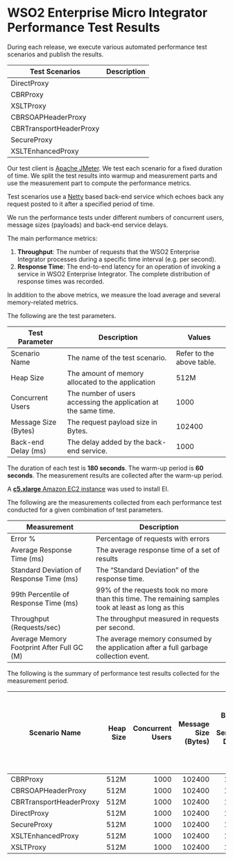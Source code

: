 # WSO2 Enterprise Micro Integrator Performance Test Results

During each release, we execute various automated performance test scenarios and publish the results.

| Test Scenarios | Description |
| --- | --- |
| DirectProxy |  |
| CBRProxy |  |
| XSLTProxy |  |
| CBRSOAPHeaderProxy |  |
| CBRTransportHeaderProxy |  |
| SecureProxy |  |
| XSLTEnhancedProxy |  |

Our test client is [Apache JMeter](https://jmeter.apache.org/index.html). We test each scenario for a fixed duration of
time. We split the test results into warmup and measurement parts and use the measurement part to compute the
performance metrics.

Test scenarios use a [Netty](https://netty.io/) based back-end service which echoes back any request
posted to it after a specified period of time.

We run the performance tests under different numbers of concurrent users, message sizes (payloads) and back-end service
delays.

The main performance metrics:

1. **Throughput**: The number of requests that the WSO2 Enterprise Integrator processes during a specific time interval (e.g. per second).
2. **Response Time**: The end-to-end latency for an operation of invoking a service in WSO2 Enterprise  Integrator. The complete distribution of response times was recorded.

In addition to the above metrics, we measure the load average and several memory-related metrics.

The following are the test parameters.

| Test Parameter | Description | Values |
| --- | --- | --- |
| Scenario Name | The name of the test scenario. | Refer to the above table. |
| Heap Size | The amount of memory allocated to the application | 512M |
| Concurrent Users | The number of users accessing the application at the same time. | 1000 |
| Message Size (Bytes) | The request payload size in Bytes. | 102400 |
| Back-end Delay (ms) | The delay added by the back-end service. | 1000 |

The duration of each test is **180 seconds**. The warm-up period is **60 seconds**.
The measurement results are collected after the warm-up period.

A [**c5.xlarge** Amazon EC2 instance](https://aws.amazon.com/ec2/instance-types/) was used to install EI.

The following are the measurements collected from each performance test conducted for a given combination of
test parameters.

| Measurement | Description |
| --- | --- |
| Error % | Percentage of requests with errors |
| Average Response Time (ms) | The average response time of a set of results |
| Standard Deviation of Response Time (ms) | The “Standard Deviation” of the response time. |
| 99th Percentile of Response Time (ms) | 99% of the requests took no more than this time. The remaining samples took at least as long as this |
| Throughput (Requests/sec) | The throughput measured in requests per second. |
| Average Memory Footprint After Full GC (M) | The average memory consumed by the application after a full garbage collection event. |

The following is the summary of performance test results collected for the measurement period.

|  Scenario Name | Heap Size | Concurrent Users | Message Size (Bytes) | Back-end Service Delay (ms) | Error % | Throughput (Requests/sec) | Average Response Time (ms) | Standard Deviation of Response Time (ms) | 99th Percentile of Response Time (ms) | WSO2 Enterprise Micro Integrator GC Throughput (%) | Average WSO2 Enterprise Micro Integrator Memory Footprint After Full GC (M) |
|---|---:|---:|---:|---:|---:|---:|---:|---:|---:|---:|---:|
|  CBRProxy | 512M | 1000 | 102400 | 1000 | 100 | 4.15 | 109093.47 | 22433 | 120319 | 51.48 | 477.99 |
|  CBRSOAPHeaderProxy | 512M | 1000 | 102400 | 1000 | 100 | 18830.33 | 43 | 316.4 | 247 | 61.66 | 489.122 |
|  CBRTransportHeaderProxy | 512M | 1000 | 102400 | 1000 | 0 | 242.18 | 4091.05 | 995.62 | 7423 | 97.5 | 116.989 |
|  DirectProxy | 512M | 1000 | 102400 | 1000 | 0 | 187.47 | 5153.66 | 1137.32 | 8255 | 97.96 | 28.133 |
|  SecureProxy | 512M | 1000 | 102400 | 1000 | 100 | 68.38 | 14184.19 | 1364.56 | 18303 | 69.17 | 303.176 |
|  XSLTEnhancedProxy | 512M | 1000 | 102400 | 1000 | 100 | 6.27 | 114639.78 | 27845.56 | 186367 | 26.11 | 490.549 |
|  XSLTProxy | 512M | 1000 | 102400 | 1000 | 100 | 5.71 | 120821.52 | 6197.17 | 127487 | 21.87 | 490.034 |
